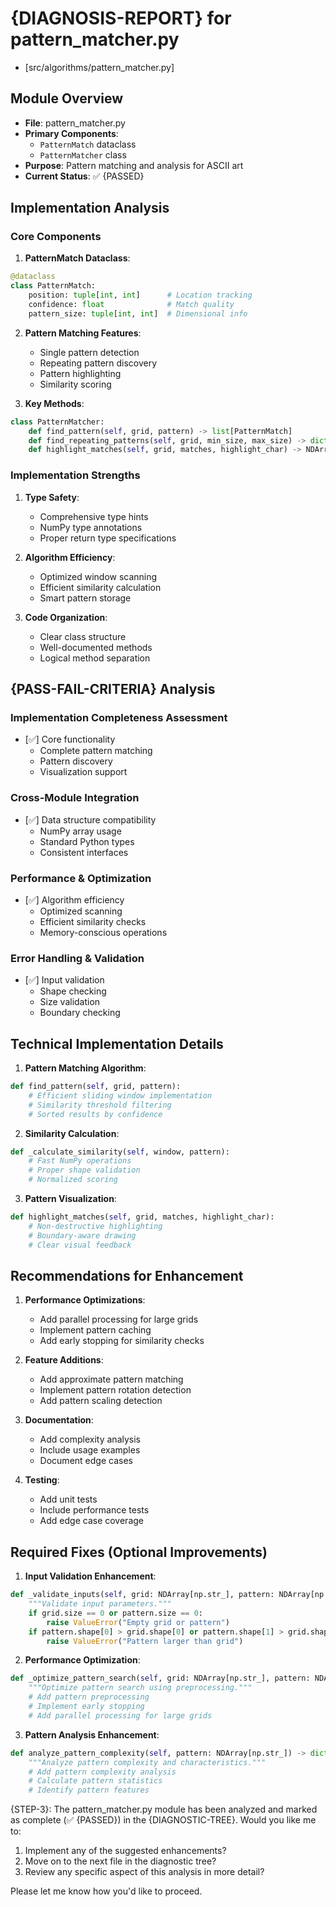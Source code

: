 # {DIAGNOSIS-REPORT} for pattern_matcher.py

- [src/algorithms/pattern_matcher.py]

## Module Overview

- **File**: pattern_matcher.py
- **Primary Components**:
  - `PatternMatch` dataclass
  - `PatternMatcher` class
- **Purpose**: Pattern matching and analysis for ASCII art
- **Current Status**: ✅ {PASSED}

## Implementation Analysis

### Core Components

1. **PatternMatch Dataclass**:

```python
@dataclass
class PatternMatch:
    position: tuple[int, int]      # Location tracking
    confidence: float              # Match quality
    pattern_size: tuple[int, int]  # Dimensional info
```

2. **Pattern Matching Features**:

   - Single pattern detection
   - Repeating pattern discovery
   - Pattern highlighting
   - Similarity scoring

3. **Key Methods**:

```python
class PatternMatcher:
    def find_pattern(self, grid, pattern) -> list[PatternMatch]
    def find_repeating_patterns(self, grid, min_size, max_size) -> dict
    def highlight_matches(self, grid, matches, highlight_char) -> NDArray
```

### Implementation Strengths

1. **Type Safety**:

   - Comprehensive type hints
   - NumPy type annotations
   - Proper return type specifications

2. **Algorithm Efficiency**:

   - Optimized window scanning
   - Efficient similarity calculation
   - Smart pattern storage

3. **Code Organization**:
   - Clear class structure
   - Well-documented methods
   - Logical method separation

## {PASS-FAIL-CRITERIA} Analysis

### Implementation Completeness Assessment

- [✅] Core functionality
  - Complete pattern matching
  - Pattern discovery
  - Visualization support

### Cross-Module Integration

- [✅] Data structure compatibility
  - NumPy array usage
  - Standard Python types
  - Consistent interfaces

### Performance & Optimization

- [✅] Algorithm efficiency
  - Optimized scanning
  - Efficient similarity checks
  - Memory-conscious operations

### Error Handling & Validation

- [✅] Input validation
  - Shape checking
  - Size validation
  - Boundary checking

## Technical Implementation Details

1. **Pattern Matching Algorithm**:

```python
def find_pattern(self, grid, pattern):
    # Efficient sliding window implementation
    # Similarity threshold filtering
    # Sorted results by confidence
```

2. **Similarity Calculation**:

```python
def _calculate_similarity(self, window, pattern):
    # Fast NumPy operations
    # Proper shape validation
    # Normalized scoring
```

3. **Pattern Visualization**:

```python
def highlight_matches(self, grid, matches, highlight_char):
    # Non-destructive highlighting
    # Boundary-aware drawing
    # Clear visual feedback
```

## Recommendations for Enhancement

1. **Performance Optimizations**:

   - Add parallel processing for large grids
   - Implement pattern caching
   - Add early stopping for similarity checks

2. **Feature Additions**:

   - Add approximate pattern matching
   - Implement pattern rotation detection
   - Add pattern scaling detection

3. **Documentation**:

   - Add complexity analysis
   - Include usage examples
   - Document edge cases

4. **Testing**:
   - Add unit tests
   - Include performance tests
   - Add edge case coverage

## Required Fixes (Optional Improvements)

1. **Input Validation Enhancement**:

```python
def _validate_inputs(self, grid: NDArray[np.str_], pattern: NDArray[np.str_]) -> None:
    """Validate input parameters."""
    if grid.size == 0 or pattern.size == 0:
        raise ValueError("Empty grid or pattern")
    if pattern.shape[0] > grid.shape[0] or pattern.shape[1] > grid.shape[1]:
        raise ValueError("Pattern larger than grid")
```

2. **Performance Optimization**:

```python
def _optimize_pattern_search(self, grid: NDArray[np.str_], pattern: NDArray[np.str_]) -> list[tuple[int, int]]:
    """Optimize pattern search using preprocessing."""
    # Add pattern preprocessing
    # Implement early stopping
    # Add parallel processing for large grids
```

3. **Pattern Analysis Enhancement**:

```python
def analyze_pattern_complexity(self, pattern: NDArray[np.str_]) -> dict:
    """Analyze pattern complexity and characteristics."""
    # Add pattern complexity analysis
    # Calculate pattern statistics
    # Identify pattern features
```

{STEP-3}: The pattern_matcher.py module has been analyzed and marked as complete (✅ {PASSED}) in the {DIAGNOSTIC-TREE}. Would you like me to:

1. Implement any of the suggested enhancements?
2. Move on to the next file in the diagnostic tree?
3. Review any specific aspect of this analysis in more detail?

Please let me know how you'd like to proceed.
